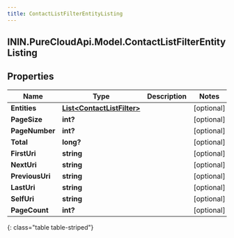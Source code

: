 ```yaml
---
title: ContactListFilterEntityListing
---
```

## ININ.PureCloudApi.Model.ContactListFilterEntityListing

## Properties

|Name | Type | Description | Notes|
|------------ | ------------- | ------------- | -------------|
| **Entities** | [**List&lt;ContactListFilter&gt;**](ContactListFilter.html) |  | [optional] |
| **PageSize** | **int?** |  | [optional] |
| **PageNumber** | **int?** |  | [optional] |
| **Total** | **long?** |  | [optional] |
| **FirstUri** | **string** |  | [optional] |
| **NextUri** | **string** |  | [optional] |
| **PreviousUri** | **string** |  | [optional] |
| **LastUri** | **string** |  | [optional] |
| **SelfUri** | **string** |  | [optional] |
| **PageCount** | **int?** |  | [optional] |
{: class="table table-striped"}


